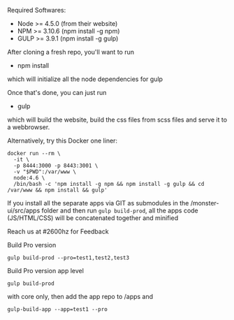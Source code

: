 Required Softwares:

- Node >= 4.5.0 (from their website)
- NPM >= 3.10.6 (npm install -g npm)
- GULP >= 3.9.1 (npm install -g gulp)

After cloning a fresh repo, you'll want to run

- npm install

which will initialize all the node dependencies for gulp

Once that's done, you can just run

- gulp

which will build the website, build the css files from scss files and serve it to a webbrowser.


Alternatively, try this Docker one liner:

```shell
docker run --rm \
  -it \
  -p 8444:3000 -p 8443:3001 \
  -v "$PWD":/var/www \
  node:4.6 \
  /bin/bash -c 'npm install -g npm && npm install -g gulp && cd /var/www && npm install && gulp'
```



If you install all the separate apps via GIT as submodules in the /monster-ui/src/apps folder and then run `gulp build-prod`, all the apps code (JS/HTML/CSS) will be concatenated together and minified

Reach us at #2600hz for Feedback


Build Pro version


    gulp build-prod --pro=test1,test2,test3


Build Pro version app level


    gulp build-prod


with core only, then add the app repo to /apps and


    gulp-build-app --app=test1 --pro

